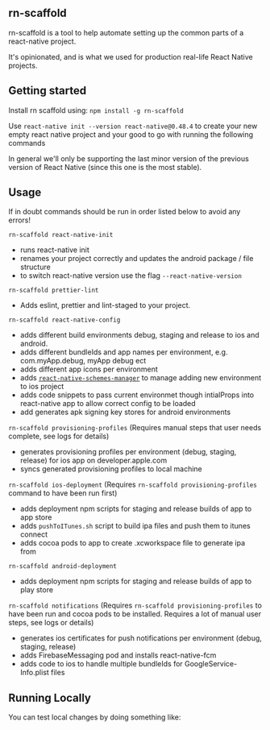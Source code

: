 ## rn-scaffold

rn-scaffold is a tool to help automate setting up the common parts of a react-native project.

It's opinionated, and is what we used for production real-life React Native projects.

## Getting started

Install rn scaffold using: `npm install -g rn-scaffold`

Use `react-native init --version react-native@0.48.4` to create your new empty react native project and your good to go with running the following commands

In general we'll only be supporting the last minor version of the previous version of React Native (since this one is the most stable).

## Usage

If in doubt commands should be run in order listed below to avoid any errors!

`rn-scaffold react-native-init`
- runs react-native init
- renames your project correctly and updates the android package / file structure
- to switch react-native version use the flag `--react-native-version`

`rn-scaffold prettier-lint`
- Adds eslint, prettier and lint-staged to your project.

`rn-scaffold react-native-config`
- adds different build environments debug, staging and release to ios and android.
- adds different bundleIds and app names per environment, e.g. com.myApp.debug, myApp debug ect
- adds different app icons per environment
- adds [`react-native-schemes-manager`](https://github.com/Thinkmill/react-native-schemes-manager) to manage adding new environment to ios project
- adds code snippets to pass current environmet though intialProps into react-native app to allow correct config to be loaded
- add generates apk signing key stores for android environments

`rn-scaffold provisioning-profiles` (Requires manual steps that user needs complete, see logs for details)
- generates provisioning profiles per environment (debug, staging, release) for ios app on developer.apple.com
- syncs generated provisioning profiles to local machine


`rn-scaffold ios-deployment` (Requires `rn-scaffold provisioning-profiles` command to have been run first)
- adds deployment npm scripts for staging and release builds of app to app store
- adds `pushToITunes.sh` script to build ipa files and push them to itunes connect
- adds cocoa pods to app to create .xcworkspace file to generate ipa from


`rn-scaffold android-deployment`
- adds deployment npm scripts for staging and release builds of app to play store

`rn-scaffold notifications` (Requires `rn-scaffold provisioning-profiles` to have been run and cocoa pods to be installed. Requires a lot of manual user steps, see logs or details)
- generates ios certificates for push notifications per environment (debug, staging, release)
- adds FirebaseMessaging pod and installs react-native-fcm
- adds code to ios to handle multiple bundleIds for GoogleService-Info.plist files

## Running Locally

You can test local changes by doing something like:
```(cd ../../scaffolding && npm i && npm build) && node ../../scaffolding/build/bin.js react-native-config
```
